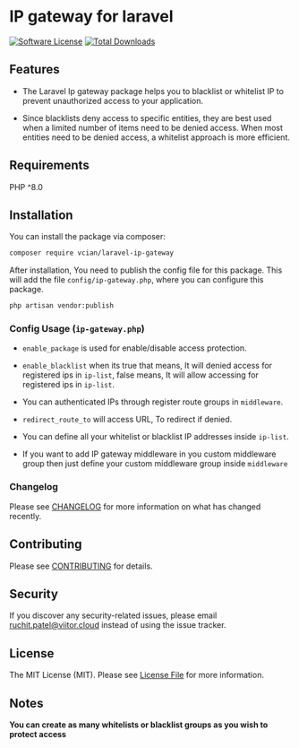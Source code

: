 # IP gateway for laravel

[![Software License](https://img.shields.io/badge/license-MIT-brightgreen.svg?style=for-the-badge)](LICENSE.md)
[![Total Downloads](https://img.shields.io/packagist/dt/vcian/laravel-ip-gateway?style=for-the-badge)](https://packagist.org/packages/vcian/laravel-ip-gateway)

## Features

*  The Laravel Ip gateway package helps you to blacklist or whitelist IP to prevent unauthorized access to your application.

*  Since blacklists deny access to specific entities, they are best used when a limited number of items need to be denied access.
When most entities need to be denied access, a whitelist approach is more efficient.

## Requirements

PHP ^8.0

## Installation

You can install the package via composer:

```bash
composer require vcian/laravel-ip-gateway
```

After installation, You need to publish the config file for this package. This will add the file `config/ip-gateway.php`, where you can configure this package.

```bash
php artisan vendor:publish
```

### Config Usage (`ip-gateway.php`)

* `enable_package` is used for enable/disable access protection.

* `enable_blacklist` when its true that means, It will denied access for registered ips in `ip-list`, false means, It will allow accessing for registered ips in `ip-list`.

*  You can authenticated IPs through register route groups in `middleware`.  

* `redirect_route_to` will access URL, To redirect if denied.

*  You can define all your whitelist or blacklist IP addresses inside `ip-list`.

*  If you want to add IP gateway middleware in you custom middleware group then just define your custom middleware group inside `middleware`
### Changelog

Please see [CHANGELOG](CHANGELOG.md) for more information on what has changed recently.

## Contributing

Please see [CONTRIBUTING](CONTRIBUTING.md) for details.

## Security

If you discover any security-related issues, please email ruchit.patel@viitor.cloud instead of using the issue tracker.

## License

The MIT License (MIT). Please see [License File](LICENSE.md) for more information.

## Notes

**You can create as many whitelists or blacklist groups as you wish to protect access**
